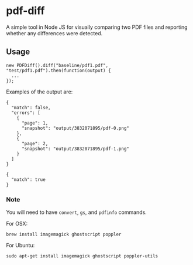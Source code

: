 # pdf-diff

A simple tool in Node JS for visually comparing two PDF files and reporting whether any differences were detected.


## Usage

```
new PDFDiff().diff("baseline/pdf1.pdf", "test/pdf1.pdf").then(function(output) {
  ...
});
```

Examples of the output are:

```
{ 
  "match": false, 
  "errors": [ 
    { 
      "page": 1, 
      "snapshot": "output/3832071895/pdf-0.png" 
    }, 
    { 
      "page": 2, 
      "snapshot": "output/3832071895/pdf-1.png" 
    } 
  ] 
}
```
```
{ 
  "match": true 
}
```


### Note

You will need to have `convert`, `gs`, and `pdfinfo` commands.

For OSX:

    brew install imagemagick ghostscript poppler
    
For Ubuntu:
    
    sudo apt-get install imagemagick ghostscript poppler-utils
    
